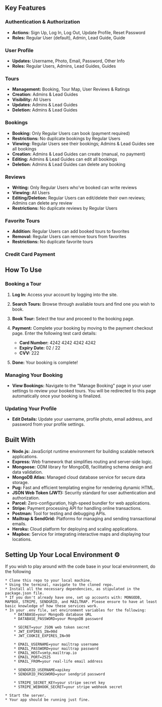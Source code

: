 ## Key Features 

### Authentication & Authorization
- **Actions:** Sign Up, Log In, Log Out, Update Profile, Reset Password
- **Roles:** Regular User (default), Admin, Lead Guide, Guide

### User Profile
- **Updates:** Username, Photo, Email, Password, Other Info
- **Roles:** Regular Users, Admins, Lead Guides, Guides

### Tours
- **Management:** Booking, Tour Map, User Reviews & Ratings
- **Creation:** Admins & Lead Guides
- **Visibility:** All Users
- **Updates:** Admins & Lead Guides
- **Deletion:** Admins & Lead Guides

### Bookings
- **Booking:** Only Regular Users can book (payment required)
- **Restrictions:** No duplicate bookings by Regular Users
- **Viewing:** Regular Users see their bookings; Admins & Lead Guides see all bookings
- **Creation:** Admins & Lead Guides can create (manual, no payment)
- **Editing:** Admins & Lead Guides can edit all bookings
- **Deletion:** Admins & Lead Guides can delete any booking

### Reviews
- **Writing:** Only Regular Users who’ve booked can write reviews
- **Viewing:** All Users
- **Editing/Deletion:** Regular Users can edit/delete their own reviews; Admins can delete any review
- **Restrictions:** No duplicate reviews by Regular Users

### Favorite Tours
- **Addition:** Regular Users can add booked tours to favorites
- **Removal:** Regular Users can remove tours from favorites
- **Restrictions:** No duplicate favorite tours

### Credit Card Payment

## How To Use 

### Booking a Tour
1. **Log In:** Access your account by logging into the site.
2. **Search Tours:** Browse through available tours and find one you wish to book.
3. **Book Tour:** Select the tour and proceed to the booking page.
4. **Payment:** Complete your booking by moving to the payment checkout page. Enter the following test card details:

    - **Card Number:** 4242 4242 4242 4242
    - **Expiry Date:** 02 / 22
    - **CVV:** 222

5. **Done:** Your booking is complete!

### Managing Your Booking
- **View Bookings:** Navigate to the "Manage Booking" page in your user settings to review your booked tours. You will be redirected to this page automatically once your booking is finalized.

### Updating Your Profile
- **Edit Details:** Update your username, profile photo, email address, and password from your profile settings.

## Built With 

- **Node.js:** JavaScript runtime environment for building scalable network applications.
- **Express:** Web framework that simplifies routing and server-side logic.
- **Mongoose:** ODM library for MongoDB, facilitating schema design and data validation.
- **MongoDB Atlas:** Managed cloud database service for secure data storage.
- **Pug:** Fast and efficient templating engine for rendering dynamic HTML.
- **JSON Web Token (JWT):** Security standard for user authentication and authorization.
- **Parcel:** Zero-configuration, high-speed bundler for web applications.
- **Stripe:** Payment processing API for handling online transactions.
- **Postman:** Tool for testing and debugging APIs.
- **Mailtrap & SendGrid:** Platforms for managing and sending transactional emails.
- **Heroku:** Cloud platform for deploying and scaling applications.
- **Mapbox:** Service for integrating interactive maps and displaying tour locations.


## Setting Up Your Local Environment ⚙️

If you wish to play around with the code base in your local environment, do the following

```
* Clone this repo to your local machine.
* Using the terminal, navigate to the cloned repo.
* Install all the necessary dependencies, as stipulated in the package.json file.
* If you don't already have one, set up accounts with: MONGODB, MAPBOX, STRIPE, SENDGRID, and MAILTRAP. Please ensure to have at least basic knowledge of how these services work.
* In your .env file, set environment variables for the following:
    * DATABASE=your Mongodb database URL
    * DATABASE_PASSWORD=your MongoDB password

    * SECRET=your JSON web token secret
    * JWT_EXPIRES_IN=90d
    * JWT_COOKIE_EXPIRES_IN=90

    * EMAIL_USERNAME=your mailtrap username
    * EMAIL_PASSWORD=your mailtrap password
    * EMAIL_HOST=smtp.mailtrap.io
    * EMAIL_PORT=2525
    * EMAIL_FROM=your real-life email address

    * SENDGRID_USERNAME=apikey
    * SENDGRID_PASSWORD=your sendgrid password

    * STRIPE_SECRET_KEY=your stripe secret key
    * STRIPE_WEBHOOK_SECRET=your stripe webhook secret

* Start the server.
* Your app should be running just fine.
```

